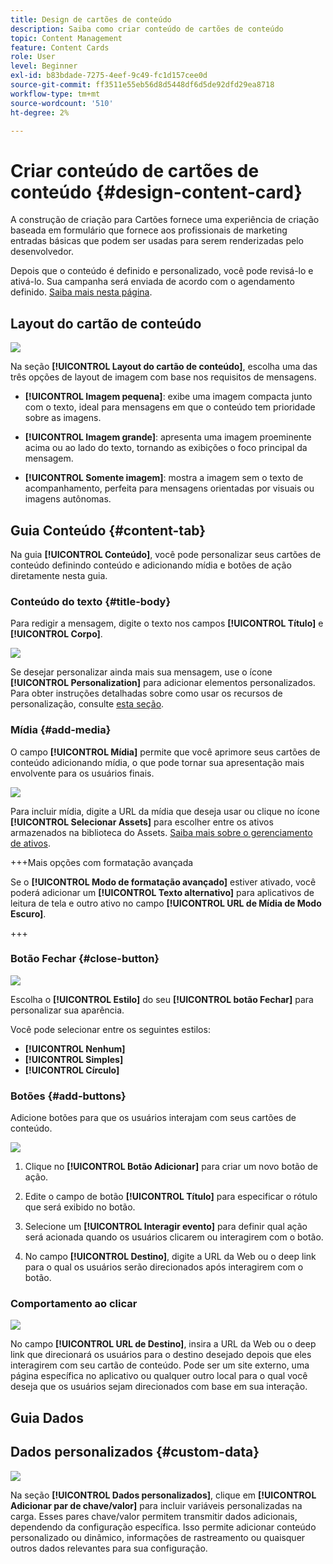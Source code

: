 ```yaml
---
title: Design de cartões de conteúdo
description: Saiba como criar conteúdo de cartões de conteúdo
topic: Content Management
feature: Content Cards
role: User
level: Beginner
exl-id: b83bdade-7275-4eef-9c49-fc1d157cee0d
source-git-commit: ff3511e55eb56d8d5448df6d5de92dfd29ea8718
workflow-type: tm+mt
source-wordcount: '510'
ht-degree: 2%

---
```


# Criar conteúdo de cartões de conteúdo {#design-content-card}

A construção de criação para Cartões fornece uma experiência de criação baseada em formulário que fornece aos profissionais de marketing entradas básicas que podem ser usadas para serem renderizadas pelo desenvolvedor.

Depois que o conteúdo é definido e personalizado, você pode revisá-lo e ativá-lo. Sua campanha será enviada de acordo com o agendamento definido. [Saiba mais nesta página](../campaigns/review-activate-campaign.md).

## Layout do cartão de conteúdo

![](assets/content-card-image.png)

Na seção **[!UICONTROL Layout do cartão de conteúdo]**, escolha uma das três opções de layout de imagem com base nos requisitos de mensagens.

* **[!UICONTROL Imagem pequena]**: exibe uma imagem compacta junto com o texto, ideal para mensagens em que o conteúdo tem prioridade sobre as imagens.

* **[!UICONTROL Imagem grande]**: apresenta uma imagem proeminente acima ou ao lado do texto, tornando as exibições o foco principal da mensagem.

* **[!UICONTROL Somente imagem]**: mostra a imagem sem o texto de acompanhamento, perfeita para mensagens orientadas por visuais ou imagens autônomas.

## Guia Conteúdo {#content-tab}

Na guia **[!UICONTROL Conteúdo]**, você pode personalizar seus cartões de conteúdo definindo conteúdo e adicionando mídia e botões de ação diretamente nesta guia.

### Conteúdo do texto {#title-body}

Para redigir a mensagem, digite o texto nos campos **[!UICONTROL Título]** e **[!UICONTROL Corpo]**.

![](assets/content-card-design-2.png)

Se desejar personalizar ainda mais sua mensagem, use o ícone **[!UICONTROL Personalization]** para adicionar elementos personalizados. Para obter instruções detalhadas sobre como usar os recursos de personalização, consulte [esta seção](../personalization/personalize.md).

### Mídia {#add-media}

O campo **[!UICONTROL Mídia]** permite que você aprimore seus cartões de conteúdo adicionando mídia, o que pode tornar sua apresentação mais envolvente para os usuários finais.

![](assets/content-card-design-3.png)

Para incluir mídia, digite a URL da mídia que deseja usar ou clique no ícone **[!UICONTROL Selecionar Assets]** para escolher entre os ativos armazenados na biblioteca do Assets. [Saiba mais sobre o gerenciamento de ativos](../integrations/assets.md).

+++Mais opções com formatação avançada

Se o **[!UICONTROL Modo de formatação avançado]** estiver ativado, você poderá adicionar um **[!UICONTROL Texto alternativo]** para aplicativos de leitura de tela e outro ativo no campo **[!UICONTROL URL de Mídia de Modo Escuro]**.

+++

### Botão Fechar {#close-button}

![](assets/content-card-design-1.png)

Escolha o **[!UICONTROL Estilo]** do seu **[!UICONTROL botão Fechar]** para personalizar sua aparência.

Você pode selecionar entre os seguintes estilos:

* **[!UICONTROL Nenhum]**
* **[!UICONTROL Simples]**
* **[!UICONTROL Círculo]**



<!--
+++More options with advanced formatting

If the **[!UICONTROL Advanced formatting mode]** is switched on, you can choose for your **[!UICONTROL Header]** and **[!UICONTROL Body]**:

* the **[!UICONTROL Font]**
* the **[!UICONTROL Pt size]**
* the **[!UICONTROL Font Color]**
* the **[!UICONTROL Alignment]**
+++
-->



### Botões {#add-buttons}

Adicione botões para que os usuários interajam com seus cartões de conteúdo.

![](assets/content-card-design-4.png)

1. Clique no **[!UICONTROL Botão Adicionar]** para criar um novo botão de ação.

1. Edite o campo de botão **[!UICONTROL Título]** para especificar o rótulo que será exibido no botão.

1. Selecione um **[!UICONTROL Interagir evento]** para definir qual ação será acionada quando os usuários clicarem ou interagirem com o botão.

1. No campo **[!UICONTROL Destino]**, digite a URL da Web ou o deep link para o qual os usuários serão direcionados após interagirem com o botão.

<!--
+++More options with advanced formatting

If the **[!UICONTROL Advanced formatting mode]** is switched on, you can choose for your **[!UICONTROL Buttons]**:

* the **[!UICONTROL Font]**
* the **[!UICONTROL Pt size]**
* the **[!UICONTROL Font Color]**
* the **[!UICONTROL Alignment]**

+++
-->

### Comportamento ao clicar

![](assets/content-card-design-5.png)

No campo **[!UICONTROL URL de Destino]**, insira a URL da Web ou o deep link que direcionará os usuários para o destino desejado depois que eles interagirem com seu cartão de conteúdo. Pode ser um site externo, uma página específica no aplicativo ou qualquer outro local para o qual você deseja que os usuários sejam direcionados com base em sua interação.

## Guia Dados

## Dados personalizados {#custom-data}

![](assets/content-card-design-6.png)

Na seção **[!UICONTROL Dados personalizados]**, clique em **[!UICONTROL Adicionar par de chave/valor]** para incluir variáveis personalizadas na carga. Esses pares chave/valor permitem transmitir dados adicionais, dependendo da configuração específica. Isso permite adicionar conteúdo personalizado ou dinâmico, informações de rastreamento ou quaisquer outros dados relevantes para sua configuração.
